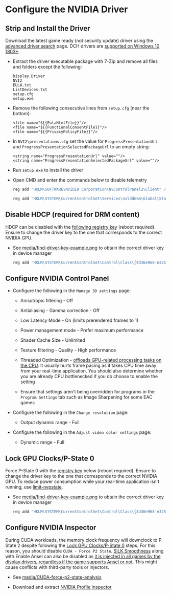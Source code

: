 # Configure the NVIDIA Driver

## Strip and Install the Driver

Download the latest game ready (not security update) driver using the [advanced driver search](https://www.nvidia.com/download/find.aspx) page. DCH drivers are [supported on Windows 10 1803+](https://nvidia.custhelp.com/app/answers/detail/a_id/4777/~/nvidia-dch%2Fstandard-display-drivers-for-windows-10-faq).

- Extract the driver executable package with 7-Zip and remove all files and folders except the following:

    ```
    Display.Driver
    NVI2
    EULA.txt
    ListDevices.txt
    setup.cfg
    setup.exe
    ```

- Remove the following consecutive lines from ``setup.cfg`` (near the bottom):

    ```
    <file name="${{EulaHtmlFile}}"/>
    <file name="${{FunctionalConsentFile}}"/>
    <file name="${{PrivacyPolicyFile}}"/>
    ```

- In ``NVI2\presentations.cfg`` set the value for ``ProgressPresentationUrl`` and ``ProgressPresentationSelectedPackageUrl`` to an empty string:

    ```
    <string name="ProgressPresentationUrl" value=""/>
    <string name="ProgressPresentationSelectedPackageUrl" value=""/>
    ```

- Run ``setup.exe`` to install the driver

- Open CMD and enter the commands below to disable telemetry

    ```bat
    reg add "HKLM\SOFTWARE\NVIDIA Corporation\NvControlPanel2\Client" /v "OptInOrOutPreference" /t REG_DWORD /d "0" /f
    ```

    ```bat
    reg add "HKLM\SYSTEM\CurrentControlSet\Services\nvlddmkm\Global\Startup" /v "SendTelemetryData" /t REG_DWORD /d "0" /f
    ```

## Disable HDCP (required for DRM content)

HDCP can be disabled with the [following registry key](https://github.com/djdallmann/GamingPCSetup/blob/master/CONTENT/RESEARCH/WINDRIVERS/README.md#q-are-there-any-configuration-options-that-allow-you-to-disable-hdcp-when-using-nvidia-based-graphics-cards) (reboot required). Ensure to change the driver key to the one that corresponds to the correct NVIDIA GPU.

- See [media/find-driver-key-example.png](/media/find-driver-key-example.png) to obtain the correct driver key in device manager

    ```bat
    reg add "HKLM\SYSTEM\CurrentControlSet\Control\Class\{4d36e968-e325-11ce-bfc1-08002be10318}\0000" /v "RMHdcpKeyglobZero" /t REG_DWORD /d "1" /f
    ```

## Configure NVIDIA Control Panel

- Configure the following in the ``Manage 3D settings`` page:

    - Anisotropic filtering - Off

    - Antialiasing - Gamma correction - Off

    - Low Latency Mode - On (limits prerendered frames to 1)

    - Power management mode - Prefer maximum performance

    - Shader Cache Size - Unlimited

    - Texture filtering - Quality - High performance

    - Threaded Optimization - [offloads GPU-related processing tasks on the CPU](https://tweakguides.pcgamingwiki.com/NVFORCE_8.html). It usually hurts frame pacing as it takes CPU time away from your real-time application. You should also determine whether you are already CPU bottlenecked if you do choose to enable the setting

    - Ensure that settings aren't being overridden for programs in the ``Program Settings`` tab such as Image Sharpening for some EAC games

- Configure the following in the ``Change resolution`` page:

    - Output dynamic range - Full

- Configure the following in the ``Adjust video color settings`` page:

    - Dynamic range - Full

## Lock GPU Clocks/P-State 0

Force P-State 0 with the [registry key](https://github.com/djdallmann/GamingPCSetup/blob/master/CONTENT/RESEARCH/WINDRIVERS/README.md#q-is-there-a-registry-setting-that-can-force-your-display-adapter-to-remain-at-its-highest-performance-state-pstate-p0) below (reboot required). Ensure to change the driver key to the one that corresponds to the correct NVIDIA GPU. To reduce power consumption while your real-time application isn't running, use [limit-nvpstate](https://github.com/amitxv/limit-nvpstate).

- See [media/find-driver-key-example.png](/media/find-driver-key-example.png) to obtain the correct driver key in device manager

    ```bat
    reg add "HKLM\SYSTEM\CurrentControlSet\Control\Class\{4d36e968-e325-11ce-bfc1-08002be10318}\0000" /v "DisableDynamicPstate" /t REG_DWORD /d "1" /f
    ```

## Configure NVIDIA Inspector

During CUDA workloads, the memory clock frequency will downclock to P-State 2 despite following the [Lock GPU Clocks/P-State 0](#lock-gpu-clocksp-state-0) steps. For this reason, you should disable ``CUDA - Force P2 State``. [SILK Smoothness](https://www.avsim.com/forums/topic/552651-nvidia-setting-silk-smoothness) along with Enable Ansel can also be disabled as [it is injected in all games by the display drivers, regardless if the game supports Ansel or not](https://www.pcgamingwiki.com/wiki/Nvidia#Ansel). This might cause conflicts with third-party tools or injectors.

- See [media/CUDA-force-p2-state-analysis](/media/cuda-force-p2-state-analysis.png)

- Download and extract [NVIDIA Profile Inspector](https://github.com/Orbmu2k/nvidiaProfileInspector)

